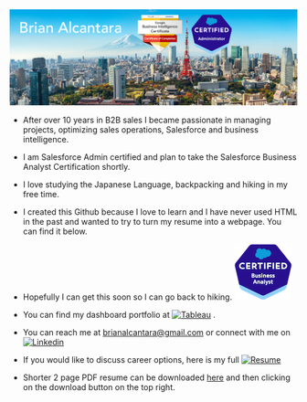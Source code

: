 <a href="#" style="pointer-events: none;">
    <img src="Readme_Header.png" alt="Header" title="Header">
</a>



- After over 10 years in B2B sales I became passionate in managing projects, optimizing sales operations, Salesforce and business intelligence.
- I am Salesforce Admin certified and plan to take the Salesforce Business Analyst Certification shortly.
- I love studying the Japanese Language, backpacking and hiking in my free time.
- I created this Github because I love to learn and I have never used HTML in the past and wanted to try to turn my resume into a webpage. You can find it below.

- Hopefully I can get this soon so I can go back to hiking. <a href="#" style="pointer-events: none;"><img src="Salesforce.png" alt="Salesforce logo">
</a>
 
- You can find my dashboard portfolio at <a href="https://public.tableau.com/app/profile/brianalcantara/vizzes"><img src="https://img.shields.io/badge/Tableau-E97627?style=for-the-badge&logo=Tableau&logoColor=white" alt="Tableau"></a> . 
- You can reach me at brianalcantara@gmail.com or connect with me on <a href="https://linkedin.com/in/briandesu/" target="_blank"><img src="https://img.shields.io/badge/linkedin%20-%230077B5.svg?&amp;style=for-the-badge&amp;logo=linkedin&amp;logoColor=white" alt="Linkedin"></a>

- If you would like to discuss career options, here is my full <a href="https://brianalcantara.github.io/resume/" target="_blank"><img src="https://img.shields.io/badge/Resume-5b9bd5" alt="Resume"></a>

- Shorter 2 page PDF resume can be downloaded [here](https://github.com/BrianAlcantara/ResumePDF/blob/main/BRIAN%20ALCANTARA%20RESUME%202024.pdf#:~:text=Raw%20file%20content-,Download,-%E2%8C%98) and then clicking on the download button on the top right.

<!---
BrianAlcantara/BrianAlcantara is a ✨ special ✨ repository because its `README.md` (this file) appears on your GitHub profile.
You can click the Preview link to take a look at your changes.
--->
